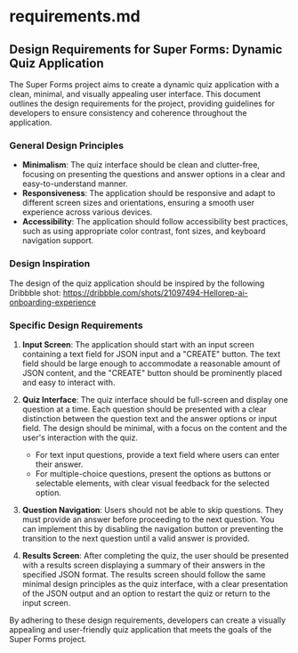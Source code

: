 # requirements.md

## Design Requirements for Super Forms: Dynamic Quiz Application

The Super Forms project aims to create a dynamic quiz application with a clean, minimal, and visually appealing user interface. This document outlines the design requirements for the project, providing guidelines for developers to ensure consistency and coherence throughout the application.

### General Design Principles

- **Minimalism**: The quiz interface should be clean and clutter-free, focusing on presenting the questions and answer options in a clear and easy-to-understand manner.
- **Responsiveness**: The application should be responsive and adapt to different screen sizes and orientations, ensuring a smooth user experience across various devices.
- **Accessibility**: The application should follow accessibility best practices, such as using appropriate color contrast, font sizes, and keyboard navigation support.

### Design Inspiration

The design of the quiz application should be inspired by the following Dribbble shot: https://dribbble.com/shots/21097494-Hellorep-ai-onboarding-experience

### Specific Design Requirements

1. **Input Screen**: The application should start with an input screen containing a text field for JSON input and a "CREATE" button. The text field should be large enough to accommodate a reasonable amount of JSON content, and the "CREATE" button should be prominently placed and easy to interact with.

2. **Quiz Interface**: The quiz interface should be full-screen and display one question at a time. Each question should be presented with a clear distinction between the question text and the answer options or input field. The design should be minimal, with a focus on the content and the user's interaction with the quiz.

   - For text input questions, provide a text field where users can enter their answer.
   - For multiple-choice questions, present the options as buttons or selectable elements, with clear visual feedback for the selected option.

3. **Question Navigation**: Users should not be able to skip questions. They must provide an answer before proceeding to the next question. You can implement this by disabling the navigation button or preventing the transition to the next question until a valid answer is provided.

4. **Results Screen**: After completing the quiz, the user should be presented with a results screen displaying a summary of their answers in the specified JSON format. The results screen should follow the same minimal design principles as the quiz interface, with a clear presentation of the JSON output and an option to restart the quiz or return to the input screen.

By adhering to these design requirements, developers can create a visually appealing and user-friendly quiz application that meets the goals of the Super Forms project.